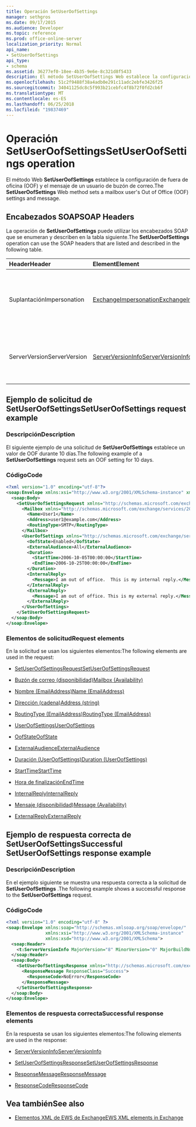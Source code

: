 ```yaml
---
title: Operación SetUserOofSettings
manager: sethgros
ms.date: 09/17/2015
ms.audience: Developer
ms.topic: reference
ms.prod: office-online-server
localization_priority: Normal
api_name:
- SetUserOofSettings
api_type:
- schema
ms.assetid: 36277ef0-18ee-4b35-9e6e-8c321d8f5433
description: El método SetUserOofSettings Web establece la configuración de fuera de oficina (OOF) y el mensaje de un usuario de buzón de correo.
ms.openlocfilehash: 51c2f9488f38a4adb0e291c11adc2ebfe3426f25
ms.sourcegitcommit: 34041125dc8c5f993b21cebfc4f8b72f0fd2cb6f
ms.translationtype: MT
ms.contentlocale: es-ES
ms.lasthandoff: 06/25/2018
ms.locfileid: "19837469"
---
```

# <a name="setuseroofsettings-operation"></a><span data-ttu-id="2a81e-103">Operación SetUserOofSettings</span><span class="sxs-lookup"><span data-stu-id="2a81e-103">SetUserOofSettings operation</span></span>

<span data-ttu-id="2a81e-104">El método Web **SetUserOofSettings** establece la configuración de fuera de oficina (OOF) y el mensaje de un usuario de buzón de correo.</span><span class="sxs-lookup"><span data-stu-id="2a81e-104">The **SetUserOofSettings** Web method sets a mailbox user's Out of Office (OOF) settings and message.</span></span> 
  
## <a name="soap-headers"></a><span data-ttu-id="2a81e-105">Encabezados SOAP</span><span class="sxs-lookup"><span data-stu-id="2a81e-105">SOAP Headers</span></span>

<span data-ttu-id="2a81e-106">La operación de **SetUserOofSettings** puede utilizar los encabezados SOAP que se enumeran y describen en la tabla siguiente.</span><span class="sxs-lookup"><span data-stu-id="2a81e-106">The **SetUserOofSettings** operation can use the SOAP headers that are listed and described in the following table.</span></span> 
  
|<span data-ttu-id="2a81e-107">**Header**</span><span class="sxs-lookup"><span data-stu-id="2a81e-107">**Header**</span></span>|<span data-ttu-id="2a81e-108">**Element**</span><span class="sxs-lookup"><span data-stu-id="2a81e-108">**Element**</span></span>|<span data-ttu-id="2a81e-109">**Descripción**</span><span class="sxs-lookup"><span data-stu-id="2a81e-109">**Description**</span></span>|
|:-----|:-----|:-----|
|<span data-ttu-id="2a81e-110">Suplantación</span><span class="sxs-lookup"><span data-stu-id="2a81e-110">Impersonation</span></span>  <br/> |[<span data-ttu-id="2a81e-111">ExchangeImpersonation</span><span class="sxs-lookup"><span data-stu-id="2a81e-111">ExchangeImpersonation</span></span>](exchangeimpersonation.md) <br/> |<span data-ttu-id="2a81e-112">Identifica el usuario que está realizando la suplantación de la aplicación cliente.</span><span class="sxs-lookup"><span data-stu-id="2a81e-112">Identifies the user whom the client application is impersonating.</span></span>  <br/> |
|<span data-ttu-id="2a81e-113">ServerVersion</span><span class="sxs-lookup"><span data-stu-id="2a81e-113">ServerVersion</span></span>  <br/> |[<span data-ttu-id="2a81e-114">ServerVersionInfo</span><span class="sxs-lookup"><span data-stu-id="2a81e-114">ServerVersionInfo</span></span>](serverversioninfo.md) <br/> |<span data-ttu-id="2a81e-115">Identifica la versión del servidor que ha respondido a la solicitud.</span><span class="sxs-lookup"><span data-stu-id="2a81e-115">Identifies the version of the server that responded to the request.</span></span>  <br/> |
   
## <a name="setuseroofsettings-request-example"></a><span data-ttu-id="2a81e-116">Ejemplo de solicitud de SetUserOofSettings</span><span class="sxs-lookup"><span data-stu-id="2a81e-116">SetUserOofSettings request example</span></span>

### <a name="description"></a><span data-ttu-id="2a81e-117">Descripción</span><span class="sxs-lookup"><span data-stu-id="2a81e-117">Description</span></span>

<span data-ttu-id="2a81e-118">El siguiente ejemplo de una solicitud de **SetUserOofSettings** establece un valor de OOF durante 10 días.</span><span class="sxs-lookup"><span data-stu-id="2a81e-118">The following example of a **SetUserOofSettings** request sets an OOF setting for 10 days.</span></span> 
  
### <a name="code"></a><span data-ttu-id="2a81e-119">Código</span><span class="sxs-lookup"><span data-stu-id="2a81e-119">Code</span></span>

```XML
<?xml version="1.0" encoding="utf-8"?>
<soap:Envelope xmlns:xsi="http://www.w3.org/2001/XMLSchema-instance" xmlns:xsd="http://www.w3.org/2001/XMLSchema" xmlns:soap="http://schemas.xmlsoap.org/soap/envelope/">
  <soap:Body>
    <SetUserOofSettingsRequest xmlns="http://schemas.microsoft.com/exchange/services/2006/messages">
      <Mailbox xmlns="http://schemas.microsoft.com/exchange/services/2006/types">
        <Name>User1</Name>
        <Address>user1@example.com</Address>
        <RoutingType>SMTP</RoutingType>
      </Mailbox>
      <UserOofSettings xmlns="http://schemas.microsoft.com/exchange/services/2006/types">
        <OofState>Enabled</OofState>
        <ExternalAudience>All</ExternalAudience>
        <Duration>
          <StartTime>2006-10-05T00:00:00</StartTime>
          <EndTime>2006-10-25T00:00:00</EndTime>
        </Duration>
        <InternalReply>
          <Message>I am out of office.  This is my internal reply.</Message>
        </InternalReply>
        <ExternalReply>
          <Message>I am out of office. This is my external reply.</Message>
        </ExternalReply>
      </UserOofSettings>
    </SetUserOofSettingsRequest>
  </soap:Body>
</soap:Envelope>
```

### <a name="request-elements"></a><span data-ttu-id="2a81e-120">Elementos de solicitud</span><span class="sxs-lookup"><span data-stu-id="2a81e-120">Request elements</span></span>

<span data-ttu-id="2a81e-121">En la solicitud se usan los siguientes elementos:</span><span class="sxs-lookup"><span data-stu-id="2a81e-121">The following elements are used in the request:</span></span>
  
- [<span data-ttu-id="2a81e-122">SetUserOofSettingsRequest</span><span class="sxs-lookup"><span data-stu-id="2a81e-122">SetUserOofSettingsRequest</span></span>](setuseroofsettingsrequest.md)
    
- [<span data-ttu-id="2a81e-123">Buzón de correo (disponibilidad)</span><span class="sxs-lookup"><span data-stu-id="2a81e-123">Mailbox (Availability)</span></span>](mailbox-availability.md)
    
- [<span data-ttu-id="2a81e-124">Nombre (EmailAddress)</span><span class="sxs-lookup"><span data-stu-id="2a81e-124">Name (EmailAddress)</span></span>](name-emailaddress.md)
    
- [<span data-ttu-id="2a81e-125">Dirección (cadena)</span><span class="sxs-lookup"><span data-stu-id="2a81e-125">Address (string)</span></span>](address-string.md)
    
- [<span data-ttu-id="2a81e-126">RoutingType (EmailAddress)</span><span class="sxs-lookup"><span data-stu-id="2a81e-126">RoutingType (EmailAddress)</span></span>](routingtype-emailaddress.md)
    
- [<span data-ttu-id="2a81e-127">UserOofSettings</span><span class="sxs-lookup"><span data-stu-id="2a81e-127">UserOofSettings</span></span>](useroofsettings.md)
    
- [<span data-ttu-id="2a81e-128">OofState</span><span class="sxs-lookup"><span data-stu-id="2a81e-128">OofState</span></span>](oofstate.md)
    
- [<span data-ttu-id="2a81e-129">ExternalAudience</span><span class="sxs-lookup"><span data-stu-id="2a81e-129">ExternalAudience</span></span>](externalaudience.md)
    
- [<span data-ttu-id="2a81e-130">Duración (UserOofSettings)</span><span class="sxs-lookup"><span data-stu-id="2a81e-130">Duration (UserOofSettings)</span></span>](duration-useroofsettings.md)
    
- [<span data-ttu-id="2a81e-131">StartTime</span><span class="sxs-lookup"><span data-stu-id="2a81e-131">StartTime</span></span>](starttime.md)
    
- [<span data-ttu-id="2a81e-132">Hora de finalización</span><span class="sxs-lookup"><span data-stu-id="2a81e-132">EndTime</span></span>](endtime.md)
    
- [<span data-ttu-id="2a81e-133">InternalReply</span><span class="sxs-lookup"><span data-stu-id="2a81e-133">InternalReply</span></span>](internalreply.md)
    
- [<span data-ttu-id="2a81e-134">Mensaje (disponibilidad)</span><span class="sxs-lookup"><span data-stu-id="2a81e-134">Message (Availability)</span></span>](message-availability.md)
    
- [<span data-ttu-id="2a81e-135">ExternalReply</span><span class="sxs-lookup"><span data-stu-id="2a81e-135">ExternalReply</span></span>](externalreply.md)
    
## <a name="successful-setuseroofsettings-response-example"></a><span data-ttu-id="2a81e-136">Ejemplo de respuesta correcta de SetUserOofSettings</span><span class="sxs-lookup"><span data-stu-id="2a81e-136">Successful SetUserOofSettings response example</span></span>

### <a name="description"></a><span data-ttu-id="2a81e-137">Descripción</span><span class="sxs-lookup"><span data-stu-id="2a81e-137">Description</span></span>

<span data-ttu-id="2a81e-138">En el ejemplo siguiente se muestra una respuesta correcta a la solicitud de **SetUserOofSettings** .</span><span class="sxs-lookup"><span data-stu-id="2a81e-138">The following example shows a successful response to the **SetUserOofSettings** request.</span></span> 
  
### <a name="code"></a><span data-ttu-id="2a81e-139">Código</span><span class="sxs-lookup"><span data-stu-id="2a81e-139">Code</span></span>

```XML
<?xml version="1.0" encoding="utf-8" ?> 
<soap:Envelope xmlns:soap="http://schemas.xmlsoap.org/soap/envelope/"
               xmlns:xsi="http://www.w3.org/2001/XMLSchema-instance"
               xmlns:xsd="http://www.w3.org/2001/XMLSchema">
  <soap:Header>
    <t:ServerVersionInfo MajorVersion="8" MinorVersion="0" MajorBuildNumber="685" MinorBuildNumber="8" xmlns:t="http://schemas.microsoft.com/exchange/services/2006/types" /> 
  </soap:Header>
  <soap:Body>
    <SetUserOofSettingsResponse xmlns="http://schemas.microsoft.com/exchange/services/2006/messages">
      <ResponseMessage ResponseClass="Success">
        <ResponseCode>NoError</ResponseCode> 
      </ResponseMessage>
    </SetUserOofSettingsResponse>
  </soap:Body>
</soap:Envelope>
```

### <a name="successful-response-elements"></a><span data-ttu-id="2a81e-140">Elementos de respuesta correcta</span><span class="sxs-lookup"><span data-stu-id="2a81e-140">Successful response elements</span></span>

<span data-ttu-id="2a81e-141">En la respuesta se usan los siguientes elementos:</span><span class="sxs-lookup"><span data-stu-id="2a81e-141">The following elements are used in the response:</span></span>
  
- [<span data-ttu-id="2a81e-142">ServerVersionInfo</span><span class="sxs-lookup"><span data-stu-id="2a81e-142">ServerVersionInfo</span></span>](serverversioninfo.md)
    
- [<span data-ttu-id="2a81e-143">SetUserOofSettingsResponse</span><span class="sxs-lookup"><span data-stu-id="2a81e-143">SetUserOofSettingsResponse</span></span>](setuseroofsettingsresponse.md)
    
- [<span data-ttu-id="2a81e-144">ResponseMessage</span><span class="sxs-lookup"><span data-stu-id="2a81e-144">ResponseMessage</span></span>](responsemessage.md)
    
- [<span data-ttu-id="2a81e-145">ResponseCode</span><span class="sxs-lookup"><span data-stu-id="2a81e-145">ResponseCode</span></span>](responsecode.md)
    
## <a name="see-also"></a><span data-ttu-id="2a81e-146">Vea también</span><span class="sxs-lookup"><span data-stu-id="2a81e-146">See also</span></span>



- [<span data-ttu-id="2a81e-147">Elementos XML de EWS de Exchange</span><span class="sxs-lookup"><span data-stu-id="2a81e-147">EWS XML elements in Exchange</span></span>](ews-xml-elements-in-exchange.md)


